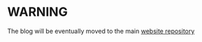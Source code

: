 # WARNING
The blog will be eventually moved to the main [website repository](https://github.com/auguwu/floofy.dev)
